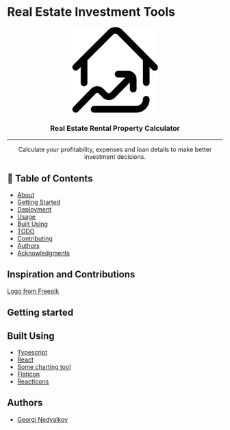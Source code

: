 # Real Estate Investment Tools

<p align="center">
  <a href="" rel="noopener">
 <img width=200px height=200px src="./client//public/favicon.ico" alt="Project logo"></a>
</p>

<h3 align="center">Real Estate Rental Property Calculator</h3>

---

<p align="center"> Calculate your profitability, expenses and loan details to make better investment decisions.
    <br> 
</p>

## 📝 Table of Contents

-   [About](#about)
-   [Getting Started](#getting_started)
-   [Deployment](#deployment)
-   [Usage](#usage)
-   [Built Using](#built_using)
-   [TODO](../TODO.md)
-   [Contributing](../CONTRIBUTING.md)
-   [Authors](#authors)
-   [Acknowledgments](#acknowledgement)

## Inspiration and Contributions

[Logo from Freepik](https://www.flaticon.com/free-icons/price)

## Getting started

## Built Using

-   [Typescript]()
-   [React]()
-   [Some charting tool]()
-   [Flaticon]()
-   [ReactIcons]()

## Authors <a name = "authors" ></a>

-   [Georgi Nedyalkov](https://www.georginedyalkov.com/)
